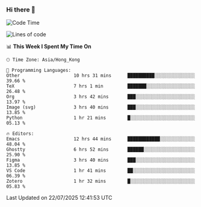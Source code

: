 ### Hi there 👋

<!--
**nicehiro/nicehiro** is a ✨ _special_ ✨ repository because its `README.md` (this file) appears on your GitHub profile.

Here are some ideas to get you started:

- 🔭 I’m currently working on ...
- 🌱 I’m currently learning ...
- 👯 I’m looking to collaborate on ...
- 🤔 I’m looking for help with ...
- 💬 Ask me about ...
- 📫 How to reach me: ...
- 😄 Pronouns: ...
- ⚡ Fun fact: ...
-->

<!--START_SECTION:waka-->
![Code Time](http://img.shields.io/badge/Code%20Time-833%20hrs%208%20mins-blue)

![Lines of code](https://img.shields.io/badge/From%20Hello%20World%20I%27ve%20Written-1.7%20million%20lines%20of%20code-blue)

📊 **This Week I Spent My Time On** 

```text
🕑︎ Time Zone: Asia/Hong_Kong

💬 Programming Languages: 
Other                    10 hrs 31 mins      ██████████░░░░░░░░░░░░░░░   39.66 % 
TeX                      7 hrs 1 min         ███████░░░░░░░░░░░░░░░░░░   26.48 % 
Org                      3 hrs 42 mins       ███░░░░░░░░░░░░░░░░░░░░░░   13.97 % 
Image (svg)              3 hrs 40 mins       ███░░░░░░░░░░░░░░░░░░░░░░   13.85 % 
Python                   1 hr 21 mins        █░░░░░░░░░░░░░░░░░░░░░░░░   05.13 % 

🔥 Editors: 
Emacs                    12 hrs 44 mins      ████████████░░░░░░░░░░░░░   48.04 % 
Ghostty                  6 hrs 52 mins       ██████░░░░░░░░░░░░░░░░░░░   25.90 % 
Figma                    3 hrs 40 mins       ███░░░░░░░░░░░░░░░░░░░░░░   13.85 % 
VS Code                  1 hr 41 mins        ██░░░░░░░░░░░░░░░░░░░░░░░   06.39 % 
Zotero                   1 hr 32 mins        █░░░░░░░░░░░░░░░░░░░░░░░░   05.83 % 
```


 Last Updated on 22/07/2025 12:41:53 UTC
<!--END_SECTION:waka-->
